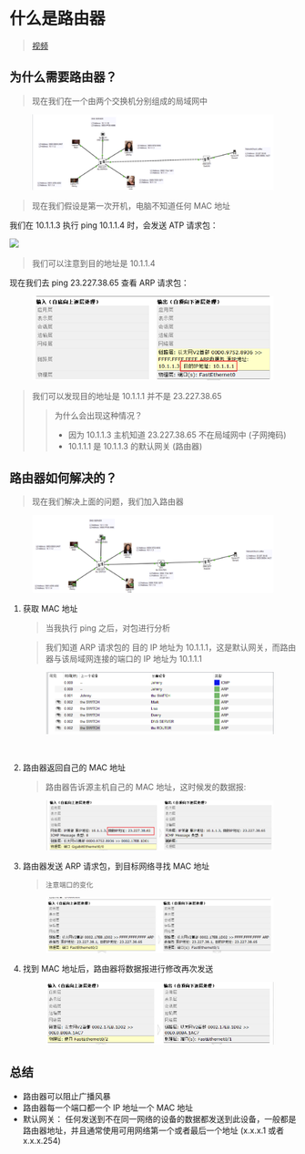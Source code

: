 # 什么是路由器

> [视频](https://www.iculture.cc/cybersecurity/pig=12876)

## 为什么需要路由器？

> 现在我们在一个由两个交换机分别组成的局域网中

<figure><img src="../../../../.gitbook/assets/image-20230116164936613.png" alt=""><figcaption></figcaption></figure>

> 现在我们假设是第一次开机，电脑不知道任何 MAC 地址

我们在 10.1.1.3 执行 ping 10.1.1.4 时，会发送 ATP 请求包：

![](F:%5CNote%5CNote%5CGitBook.gitbook%5Cassets%5Cimage-20230116165803441.png)

> 我们可以注意到目的地址是 10.1.1.4

现在我们去 ping 23.227.38.65 查看 ARP 请求包：

<figure><img src="../../../../.gitbook/assets/image-20230116165954447.png" alt=""><figcaption></figcaption></figure>

> 我们可以发现目的地址是 10.1.1.1 并不是 23.227.38.65
>
> > 为什么会出现这种情况？
> >
> > * 因为 10.1.1.3 主机知道 23.227.38.65 不在局域网中 (子网掩码)
> > * 10.1.1.1 是 10.1.1.3 的默认网关 (路由器)

## 路由器如何解决的？

> 现在我们解决上面的问题，我们加入路由器

<figure><img src="../../../../.gitbook/assets/image-20230116171452865.png" alt=""><figcaption></figcaption></figure>

1.  获取 MAC 地址

    > 当我执行 ping 之后，对包进行分析

    > 我们知道 ARP 请求包的 目的 IP 地址为 10.1.1.1，这是默认网关，而路由器与该局域网连接的端口的 IP 地址为 10.1.1.1



    <figure><img src="../../../../.gitbook/assets/image-20230116171424721.png" alt=""><figcaption></figcaption></figure>

    <figure><img src="F:%5CNote%5CNote%5CGitBook.gitbook%5Cassets%5Cimage-20230116171424721.png" alt=""><figcaption></figcaption></figure>
2.  路由器返回自己的 MAC 地址

    > 路由器告诉源主机自己的 MAC 地址，这时候发的数据报:



    <figure><img src="../../../../.gitbook/assets/image-20230116172143409.png" alt=""><figcaption></figcaption></figure>
3.  路由器发送 ARP 请求包，到目标网络寻找 MAC 地址

    > `注意端口的变化`



    <figure><img src="../../../../.gitbook/assets/image-20230116172251633.png" alt=""><figcaption></figcaption></figure>
4.  找到 MAC 地址后，路由器将数据报进行修改再次发送

    <figure><img src="../../../../.gitbook/assets/image-20230116172505548.png" alt=""><figcaption></figcaption></figure>



## 总结

* 路由器可以阻止广播风暴
* 路由器每一个端口都一个 IP 地址一个 MAC 地址
* 默认网关： 任何发送到不在同一网络的设备的数据都发送到此设备，一般都是路由器地址，并且通常使用可用网络第一个或者最后一个地址 (x.x.x.1 或者 x.x.x.254)
